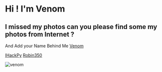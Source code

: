 # Hi ! I'm Venom

## I missed my photos can you please find some my photos from Internet ?
And Add your Name Behind Me 
[Venom](https://lvenoml.github.io)

[IHackPy](https://ihackpy.github.io)
[Robin350](https://github.com/Robin350)

![venom](https://static.antyweb.pl/wp-content/uploads/2018/10/06113507/venomending-blogroll-1538505459077_1280w.jpg)

